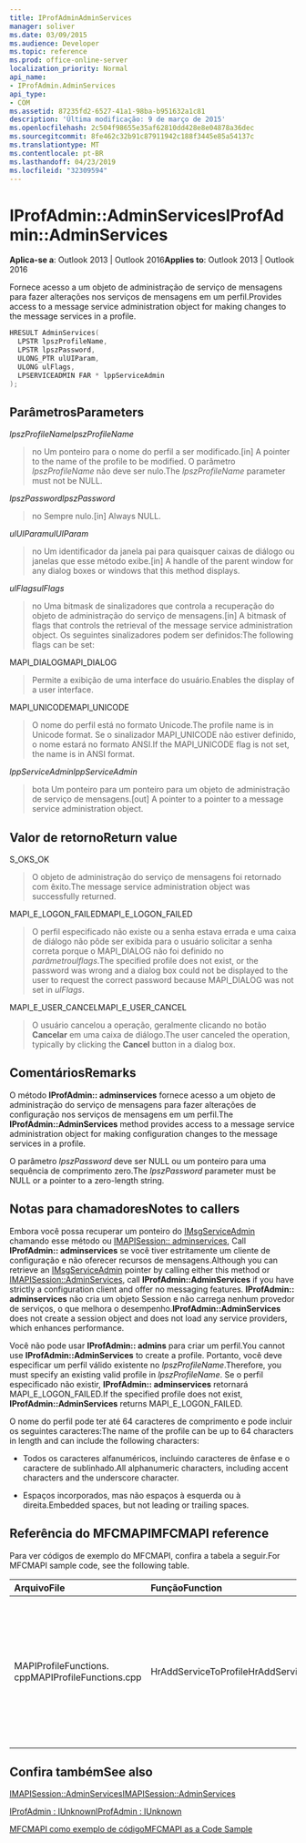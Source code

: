 ```yaml
---
title: IProfAdminAdminServices
manager: soliver
ms.date: 03/09/2015
ms.audience: Developer
ms.topic: reference
ms.prod: office-online-server
localization_priority: Normal
api_name:
- IProfAdmin.AdminServices
api_type:
- COM
ms.assetid: 87235fd2-6527-41a1-98ba-b951632a1c81
description: 'Última modificação: 9 de março de 2015'
ms.openlocfilehash: 2c504f98655e35af62810dd428e8e04878a36dec
ms.sourcegitcommit: 8fe462c32b91c87911942c188f3445e85a54137c
ms.translationtype: MT
ms.contentlocale: pt-BR
ms.lasthandoff: 04/23/2019
ms.locfileid: "32309594"
---
```

# <a name="iprofadminadminservices"></a><span data-ttu-id="9775f-103">IProfAdmin::AdminServices</span><span class="sxs-lookup"><span data-stu-id="9775f-103">IProfAdmin::AdminServices</span></span>

  
  
<span data-ttu-id="9775f-104">**Aplica-se a**: Outlook 2013 | Outlook 2016</span><span class="sxs-lookup"><span data-stu-id="9775f-104">**Applies to**: Outlook 2013 | Outlook 2016</span></span> 
  
<span data-ttu-id="9775f-105">Fornece acesso a um objeto de administração de serviço de mensagens para fazer alterações nos serviços de mensagens em um perfil.</span><span class="sxs-lookup"><span data-stu-id="9775f-105">Provides access to a message service administration object for making changes to the message services in a profile.</span></span>
  
```cpp
HRESULT AdminServices(
  LPSTR lpszProfileName,
  LPSTR lpszPassword,
  ULONG_PTR ulUIParam,
  ULONG ulFlags,
  LPSERVICEADMIN FAR * lppServiceAdmin
);
```

## <a name="parameters"></a><span data-ttu-id="9775f-106">Parâmetros</span><span class="sxs-lookup"><span data-stu-id="9775f-106">Parameters</span></span>

 <span data-ttu-id="9775f-107">_lpszProfileName_</span><span class="sxs-lookup"><span data-stu-id="9775f-107">_lpszProfileName_</span></span>
  
> <span data-ttu-id="9775f-108">no Um ponteiro para o nome do perfil a ser modificado.</span><span class="sxs-lookup"><span data-stu-id="9775f-108">[in] A pointer to the name of the profile to be modified.</span></span> <span data-ttu-id="9775f-109">O parâmetro _lpszProfileName_ não deve ser nulo.</span><span class="sxs-lookup"><span data-stu-id="9775f-109">The  _lpszProfileName_ parameter must not be NULL.</span></span> 
    
 <span data-ttu-id="9775f-110">_lpszPassword_</span><span class="sxs-lookup"><span data-stu-id="9775f-110">_lpszPassword_</span></span>
  
> <span data-ttu-id="9775f-111">no Sempre nulo.</span><span class="sxs-lookup"><span data-stu-id="9775f-111">[in] Always NULL.</span></span> 
    
 <span data-ttu-id="9775f-112">_ulUIParam_</span><span class="sxs-lookup"><span data-stu-id="9775f-112">_ulUIParam_</span></span>
  
> <span data-ttu-id="9775f-113">no Um identificador da janela pai para quaisquer caixas de diálogo ou janelas que esse método exibe.</span><span class="sxs-lookup"><span data-stu-id="9775f-113">[in] A handle of the parent window for any dialog boxes or windows that this method displays.</span></span>
    
 <span data-ttu-id="9775f-114">_ulFlags_</span><span class="sxs-lookup"><span data-stu-id="9775f-114">_ulFlags_</span></span>
  
> <span data-ttu-id="9775f-115">no Uma bitmask de sinalizadores que controla a recuperação do objeto de administração do serviço de mensagens.</span><span class="sxs-lookup"><span data-stu-id="9775f-115">[in] A bitmask of flags that controls the retrieval of the message service administration object.</span></span> <span data-ttu-id="9775f-116">Os seguintes sinalizadores podem ser definidos:</span><span class="sxs-lookup"><span data-stu-id="9775f-116">The following flags can be set:</span></span>
    
<span data-ttu-id="9775f-117">MAPI_DIALOG</span><span class="sxs-lookup"><span data-stu-id="9775f-117">MAPI_DIALOG</span></span> 
  
> <span data-ttu-id="9775f-118">Permite a exibição de uma interface do usuário.</span><span class="sxs-lookup"><span data-stu-id="9775f-118">Enables the display of a user interface.</span></span> 
    
<span data-ttu-id="9775f-119">MAPI_UNICODE</span><span class="sxs-lookup"><span data-stu-id="9775f-119">MAPI_UNICODE</span></span> 
  
> <span data-ttu-id="9775f-120">O nome do perfil está no formato Unicode.</span><span class="sxs-lookup"><span data-stu-id="9775f-120">The profile name is in Unicode format.</span></span> <span data-ttu-id="9775f-121">Se o sinalizador MAPI_UNICODE não estiver definido, o nome estará no formato ANSI.</span><span class="sxs-lookup"><span data-stu-id="9775f-121">If the MAPI_UNICODE flag is not set, the name is in ANSI format.</span></span>
    
 <span data-ttu-id="9775f-122">_lppServiceAdmin_</span><span class="sxs-lookup"><span data-stu-id="9775f-122">_lppServiceAdmin_</span></span>
  
> <span data-ttu-id="9775f-123">bota Um ponteiro para um ponteiro para um objeto de administração de serviço de mensagens.</span><span class="sxs-lookup"><span data-stu-id="9775f-123">[out] A pointer to a pointer to a message service administration object.</span></span>
    
## <a name="return-value"></a><span data-ttu-id="9775f-124">Valor de retorno</span><span class="sxs-lookup"><span data-stu-id="9775f-124">Return value</span></span>

<span data-ttu-id="9775f-125">S_OK</span><span class="sxs-lookup"><span data-stu-id="9775f-125">S_OK</span></span> 
  
> <span data-ttu-id="9775f-126">O objeto de administração do serviço de mensagens foi retornado com êxito.</span><span class="sxs-lookup"><span data-stu-id="9775f-126">The message service administration object was successfully returned.</span></span>
    
<span data-ttu-id="9775f-127">MAPI_E_LOGON_FAILED</span><span class="sxs-lookup"><span data-stu-id="9775f-127">MAPI_E_LOGON_FAILED</span></span> 
  
> <span data-ttu-id="9775f-128">O perfil especificado não existe ou a senha estava errada e uma caixa de diálogo não pôde ser exibida para o usuário solicitar a senha correta porque o MAPI_DIALOG não foi definido no _parâmetroulflags_.</span><span class="sxs-lookup"><span data-stu-id="9775f-128">The specified profile does not exist, or the password was wrong and a dialog box could not be displayed to the user to request the correct password because MAPI_DIALOG was not set in  _ulFlags_.</span></span>
    
<span data-ttu-id="9775f-129">MAPI_E_USER_CANCEL</span><span class="sxs-lookup"><span data-stu-id="9775f-129">MAPI_E_USER_CANCEL</span></span> 
  
> <span data-ttu-id="9775f-130">O usuário cancelou a operação, geralmente clicando no botão **Cancelar** em uma caixa de diálogo.</span><span class="sxs-lookup"><span data-stu-id="9775f-130">The user canceled the operation, typically by clicking the **Cancel** button in a dialog box.</span></span> 
    
## <a name="remarks"></a><span data-ttu-id="9775f-131">Comentários</span><span class="sxs-lookup"><span data-stu-id="9775f-131">Remarks</span></span>

<span data-ttu-id="9775f-132">O método **IProfAdmin:: adminservices** fornece acesso a um objeto de administração do serviço de mensagens para fazer alterações de configuração nos serviços de mensagens em um perfil.</span><span class="sxs-lookup"><span data-stu-id="9775f-132">The **IProfAdmin::AdminServices** method provides access to a message service administration object for making configuration changes to the message services in a profile.</span></span> 
  
 <span data-ttu-id="9775f-133">O parâmetro _lpszPassword_ deve ser NULL ou um ponteiro para uma sequência de comprimento zero.</span><span class="sxs-lookup"><span data-stu-id="9775f-133">The  _lpszPassword_ parameter must be NULL or a pointer to a zero-length string.</span></span> 
  
## <a name="notes-to-callers"></a><span data-ttu-id="9775f-134">Notas para chamadores</span><span class="sxs-lookup"><span data-stu-id="9775f-134">Notes to callers</span></span>

<span data-ttu-id="9775f-135">Embora você possa recuperar um ponteiro do [IMsgServiceAdmin](imsgserviceadminiunknown.md) chamando esse método ou [IMAPISession:: adminservices](imapisession-adminservices.md), Call **IProfAdmin:: adminservices** se você tiver estritamente um cliente de configuração e não oferecer recursos de mensagens.</span><span class="sxs-lookup"><span data-stu-id="9775f-135">Although you can retrieve an [IMsgServiceAdmin](imsgserviceadminiunknown.md) pointer by calling either this method or [IMAPISession::AdminServices](imapisession-adminservices.md), call **IProfAdmin::AdminServices** if you have strictly a configuration client and offer no messaging features.</span></span> <span data-ttu-id="9775f-136">**IProfAdmin:: adminservices** não cria um objeto Session e não carrega nenhum provedor de serviços, o que melhora o desempenho.</span><span class="sxs-lookup"><span data-stu-id="9775f-136">**IProfAdmin::AdminServices** does not create a session object and does not load any service providers, which enhances performance.</span></span> 
  
<span data-ttu-id="9775f-137">Você não pode usar **IProfAdmin:: admins** para criar um perfil.</span><span class="sxs-lookup"><span data-stu-id="9775f-137">You cannot use **IProfAdmin::AdminServices** to create a profile.</span></span> <span data-ttu-id="9775f-138">Portanto, você deve especificar um perfil válido existente no _lpszProfileName_.</span><span class="sxs-lookup"><span data-stu-id="9775f-138">Therefore, you must specify an existing valid profile in  _lpszProfileName_.</span></span> <span data-ttu-id="9775f-139">Se o perfil especificado não existir, **IProfAdmin:: adminservices** retornará MAPI_E_LOGON_FAILED.</span><span class="sxs-lookup"><span data-stu-id="9775f-139">If the specified profile does not exist, **IProfAdmin::AdminServices** returns MAPI_E_LOGON_FAILED.</span></span> 
  
<span data-ttu-id="9775f-140">O nome do perfil pode ter até 64 caracteres de comprimento e pode incluir os seguintes caracteres:</span><span class="sxs-lookup"><span data-stu-id="9775f-140">The name of the profile can be up to 64 characters in length and can include the following characters:</span></span>
  
- <span data-ttu-id="9775f-141">Todos os caracteres alfanuméricos, incluindo caracteres de ênfase e o caractere de sublinhado.</span><span class="sxs-lookup"><span data-stu-id="9775f-141">All alphanumeric characters, including accent characters and the underscore character.</span></span> 
    
- <span data-ttu-id="9775f-142">Espaços incorporados, mas não espaços à esquerda ou à direita.</span><span class="sxs-lookup"><span data-stu-id="9775f-142">Embedded spaces, but not leading or trailing spaces.</span></span>
    
## <a name="mfcmapi-reference"></a><span data-ttu-id="9775f-143">Referência do MFCMAPI</span><span class="sxs-lookup"><span data-stu-id="9775f-143">MFCMAPI reference</span></span>

<span data-ttu-id="9775f-144">Para ver códigos de exemplo do MFCMAPI, confira a tabela a seguir.</span><span class="sxs-lookup"><span data-stu-id="9775f-144">For MFCMAPI sample code, see the following table.</span></span>
  
|<span data-ttu-id="9775f-145">**Arquivo**</span><span class="sxs-lookup"><span data-stu-id="9775f-145">**File**</span></span>|<span data-ttu-id="9775f-146">**Função**</span><span class="sxs-lookup"><span data-stu-id="9775f-146">**Function**</span></span>|<span data-ttu-id="9775f-147">**Comentário**</span><span class="sxs-lookup"><span data-stu-id="9775f-147">**Comment**</span></span>|
|:-----|:-----|:-----|
|<span data-ttu-id="9775f-148">MAPIProfileFunctions. cpp</span><span class="sxs-lookup"><span data-stu-id="9775f-148">MAPIProfileFunctions.cpp</span></span>  <br/> | <span data-ttu-id="9775f-149">HrAddServiceToProfile</span><span class="sxs-lookup"><span data-stu-id="9775f-149">HrAddServiceToProfile</span></span>  <br/> |<span data-ttu-id="9775f-150">MFCMAPI usa o método **IProfAdmin:: adminservices** para abrir um objeto de administração de serviço de mensagens para o perfil selecionado para adicionar serviços.</span><span class="sxs-lookup"><span data-stu-id="9775f-150">MFCMAPI uses the **IProfAdmin::AdminServices** method to open a message service administration object for the selected profile to add services.</span></span>  <br/> |
   
## <a name="see-also"></a><span data-ttu-id="9775f-151">Confira também</span><span class="sxs-lookup"><span data-stu-id="9775f-151">See also</span></span>



[<span data-ttu-id="9775f-152">IMAPISession::AdminServices</span><span class="sxs-lookup"><span data-stu-id="9775f-152">IMAPISession::AdminServices</span></span>](imapisession-adminservices.md)
  
[<span data-ttu-id="9775f-153">IProfAdmin : IUnknown</span><span class="sxs-lookup"><span data-stu-id="9775f-153">IProfAdmin : IUnknown</span></span>](iprofadminiunknown.md)


[<span data-ttu-id="9775f-154">MFCMAPI como exemplo de código</span><span class="sxs-lookup"><span data-stu-id="9775f-154">MFCMAPI as a Code Sample</span></span>](mfcmapi-as-a-code-sample.md)

